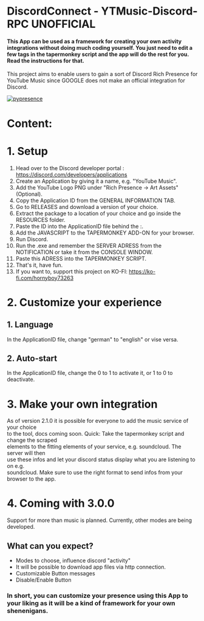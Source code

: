 # DiscordConnect - YTMusic-Discord-RPC UNOFFICIAL   
#### This App can be used as a framework for creating your own activity integrations without doing much coding yourself. You just need to edit a few tags in the tapermonkey script and the app will do the rest for you. Read the instructions for that.    

This project aims to enable users to gain a sort of Discord Rich Presence for YouTube Music since GOOGLE does not make an official integration for Discord.

[![pypresence](https://img.shields.io/badge/using-pypresence-00bb88.svg?style=for-the-badge&logo=discord&logoWidth=20)](https://github.com/qwertyquerty/pypresence)

# Content:

# 1. Setup
   1. Head over to the Discord developer portal : https://discord.com/developers/applications
   2. Create an Application by giving it a name, e.g. "YouTube Music".
   3. Add the YouTube Logo PNG under "Rich Presence -> Art Assets" (Optional).
   4. Copy the Application ID from the GENERAL INFORMATION TAB.
   5. Go to RELEASES and download a version of your choice.   
   6. Extract the package to a location of your choice and go inside the RESOURCES folder.   
   7. Paste the ID into the ApplicationID file behind the :.
   8. Add the JAVASCRIPT to the TAPERMONKEY ADD-ON for your browser.
   9. Run Discord.
   10. Run the .exe and remember the SERVER ADRESS from the NOTIFICATION or take it from the CONSOLE WINDOW.
   11. Paste this ADRESS into the TAPERMONKEY SCRIPT.
   12. That's it, have fun.
   13. If you want to, support this project on KO-FI: https://ko-fi.com/hornyboy73263


# 2. Customize your experience
   ## 1. Language
   In the ApplicationID file, change "german" to "english" or vise versa.


   ## 2. Auto-start
   In the ApplicationID file, change the 0 to 1 to activate it, or 1 to 0 to deactivate.


# 3. Make your own integration

As of version 2.1.0 it is possible for everyone to add the music service of your choice   
to the tool, docs coming soon. Quick: Take the tapermonkey script and change the scraped   
elements to the fitting elements of your service, e.g. soundcloud. The server will then   
use these infos and let your discord status display what you are listening to on e.g.   
soundcloud. Make sure to use the right format to send infos from your browser to the app.   


# 4. Coming with 3.0.0

Support for more than music is planned. Currently, other modes are being developed.   

## What can you expect?   

- Modes to choose, influence discord "activity"
- It will be possible to download app files via http connection.
- Customizable Button messages
- Disable/Enable Button

### In short, you can customize your presence using this App to your liking as it will be a kind of framework for your own shenenigans.


